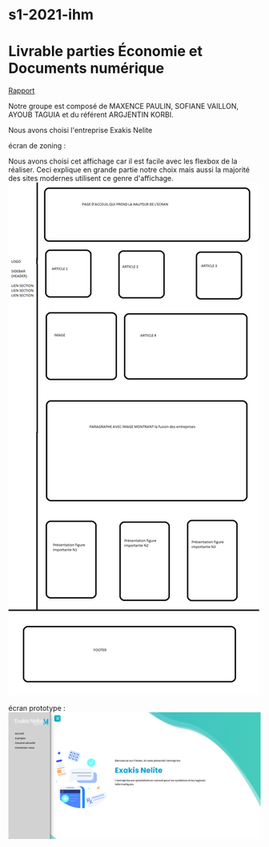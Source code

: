 # s1-2021-ihm
# Livrable parties Économie et Documents numérique
[Rapport](doc/groupe_KORBI_TAGUIA_VAILLON_PAULIN.pdf)

Notre groupe est composé de MAXENCE PAULIN, SOFIANE VAILLON, AYOUB TAGUIA et du référent ARGJENTIN KORBI. 

Nous avons choisi l'entreprise Exakis Nelite


écran de zoning : 

Nous avons choisi cet affichage car il est facile avec les flexbox de la réaliser. 
Ceci explique en grande partie notre choix mais aussi la majorité des sites modernes utilisent ce genre d'affichage.
![écran de zoning](doc/ecran_zoning.png)

écran prototype : 
![écran prototype](doc/ecran_prototype.png)


